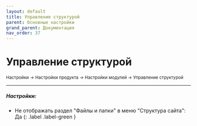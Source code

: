 ```yaml
---
layout: default
title: Управление структурой
parent: Основные настройки
grand_parent: Документация
nav_order: 37
---
```


# Управление структурой

<sub>Настройки → Настройки продукта → Настройки модулей → Управление структурой</sub>

---

##### **Настройки:**

- Не отображать раздел "Файлы и папки" в меню "Структура сайта":
Да
{: .label .label-green }

<br>
